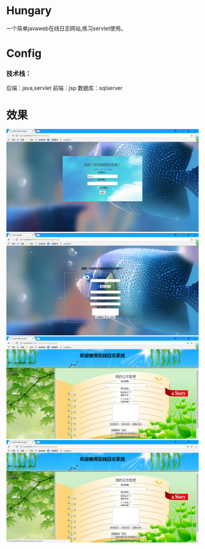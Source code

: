 # Hungary
一个简单javaweb在线日志网站,练习servlet使用。
# Config
### 技术栈：
后端：java,servlet
前端：jsp
数据库：sqlserver
# 效果
![](images/1.png)
![](images/2.png)
![](images/3.png)
![](images/4.png)
